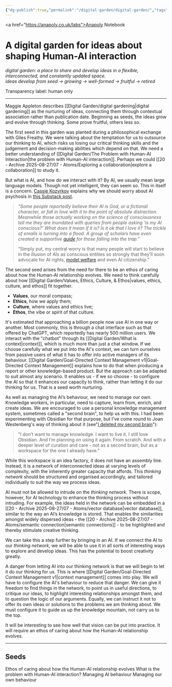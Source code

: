 ```yaml
---
{"dg-publish":true,"permalink":"/digital-garden/digital-garden/","tags":["gardenEntry"],"created":"2025-08-11T21:46:53.866+01:00","updated":"2025-08-27T23:57:54.274+01:00"}
---
```


<a href="https://anapoly.co.uk/labs">Anapoly Notebook</a>
# A digital garden for ideas about shaping Human-AI interaction

*digital garden: a place to share and develop ideas in a flexible, interconnected, and constantly updated space.*  
*ideas develop from seed → growing → well-formed → fruitful → retired*

Transparency label: human only

---

Maggie Appleton describes [[Digital Garden/digital gardening\|digital gardening]] as the nurturing of ideas, connecting them through contextual association rather than publication date. Beginning as seeds, the ideas grow and evolve through thinking. Some prove fruitful, others less so. 

The first seed in this garden was planted during a philosophical exchange with Giles Freathy. We were talking about the temptation for us to outsource our thinking to AI, which risks us losing our critical thinking skills and the judgement and decision-making abilities which depend on that. We need a better understanding of [[Digital Garden/The Problem with Human-AI Interaction\|the problem with Human-AI interaction]]. Perhaps we could [[20 - Archive 2025-08-27/07 - Atoms/Exploring a collaboration\|explore a collaboration]] to study it.

But what is AI, and how do we interact with it? By AI, we usually mean large language models. Though not yet intelligent, they can seem so. This in itself is a concern. <a href="https://www.kozyr.com/about">Cassie Kozyrkov</a> explains why we should worry about AI psychosis in <a href="https://substack.com/home/post/p-171599460">this Substack post</a>. 

> _“Some people reportedly believe their AI is God, or a fictional character, or fall in love with it to the point of absolute distraction. Meanwhile those actually working on the science of consciousness tell me they are inundated with queries from people asking ‘is my AI conscious?’ What does it mean if it is? Is it ok that I love it? The trickle of emails is turning into a flood. A group of scholars have even created a supportive [guide](https://whenaiseemsconscious.org/) for those falling into the trap.”_
> 
> “Simply put, my central worry is that many people will start to believe in the illusion of AIs as conscious entities so strongly that they’ll soon advocate for AI rights, [model welfare](https://arxiv.org/abs/2411.00986) and even AI citizenship.”

 The second seed arises from the need for there to be an ethos of caring about how the Human-AI relationship evolves. We need to think carefully about how [[Digital Garden/Values, Ethics, Culture, & Ethos\|values, ethics, culture, and ethos]] fit together.
 
- **Values**, our moral compass;
- **Ethics**, how we apply them;
- **Culture**, where values and ethics live;
- **Ethos**, the vibe or spirit of that culture.

It's estimated that approaching a billion people now use AI in one way or another. Most commonly, this is through a chat interface such as that offered by ChatGPT, which reportedly has nearly 500 million users. We interact with the "chatbot" through its [[Digital Garden/What is context\|context]], which is much more than just a chat window. If we choose carefully what we put into the AI's context, we can turn ourselves from passive users of what it has to offer into active managers of its behaviour. [[Digital Garden/Goal-Directed Context Management v1\|Goal-Directed Context Management]] explains how to do that when producing a report or other knowledge-based product. But the approach can be adapted to suit almost any scenario. It enables us - if we so choose - to configure the AI so that it enhances our capacity to think, rather than letting it do our thinking for us. That is a seed worth nurturing. 

As well as managing the AI’s behaviour, we need to manage our own. Knowledge workers, in particular, need to capture, learn from, enrich, and create ideas. We are encouraged to use a personal knowledge management system, sometimes called a "second brain", to help us with this. I had been experimenting with Obsidian for that purpose, but I've come round to Joan Westenberg's way of thinking about it (see"<a href="https://www.joanwestenberg.com/p/i-deleted-my-second-brain">I deleted my second brain</a>"): 

> "I don’t want to manage knowledge. I want to live it. I still love Obsidian. And I’m planning on using it again. From scratch. And with a deeper level of curation and care - not as a second brain, but as a workspace for the one I already have."

While this workspace is an idea factory, it does not have an assembly line. Instead, it is a network of interconnected ideas at varying levels of complexity, with the inherently greater capacity that affords. This *thinking network* should be structured and organised accordingly, and tailored individually to suit the way we process ideas. 

AI must not be allowed to intrude on the *thinking network*. There is scope, however, for AI technology to enhance the thinking process without intruding. For example, the ideas held in the network can be embedded in a [[20 - Archive 2025-08-27/07 - Atoms/vector database\|vector database]], similar to the way an AI’s knowledge is stored. That enables the similarities amongst widely dispersed ideas - the [[20 - Archive 2025-08-27/07 - Atoms/semantic connection\|semantic connections]] - to be highlighted and thereby stimulate creative thinking.  

We can take this a step further by bringing in an AI. If we connect the AI to our *thinking network*, we will be able to use it in all sorts of interesting ways to explore and develop ideas. This has the potential to boost creativity greatly. 

A danger from letting AI into our thinking network is that we will begin to let it do our thinking for us. This is where [[Digital Garden/Goal-Directed Context Management v1\|context management]] comes into play. We will have to configure the AI's behaviour to reduce that danger. We can give it freedom to find things in the network, to point us in useful directions, to critique our ideas, to highlight interesting relationships amongst them, and to question the logic of our arguments. Equally, we can instruct it not to offer its own ideas or solutions to the problems we am thinking about. We must configure it to guide us up the knowledge mountain, not carry us to the top. 

It will be interesting to see how well that vision can be put into practice. It will require an ethos of caring about how the Human-AI relationship evolves. 

---

## Seeds

Ethos of caring about how the Human-AI relationship evolves
What is the problem with Human-AI interaction?
Managing AI behaviour
Managing our own behaviour